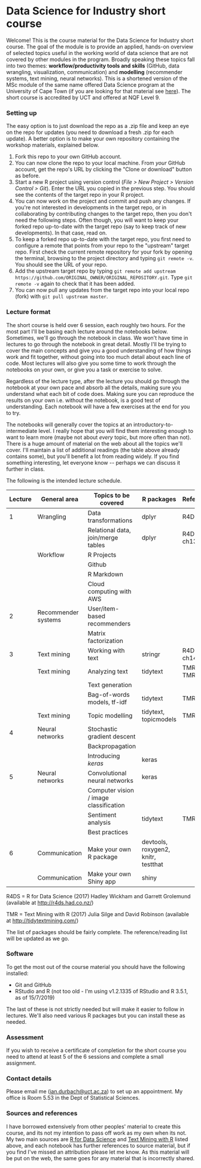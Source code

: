 # Data Science for Industry short course

Welcome! This is the course material for the Data Science for Industry short course. The goal of the module is to provide an applied, hands-on overview of selected topics useful in the working world of data science that are not covered by other modules in the program. Broadly speaking these topics fall into two themes: **workflow/productivity tools and skills** (GitHub, data wrangling, visualization, communication) and **modelling** (recommender systems, text mining, neural networks). This is a shortened version of the MSc module of the same name offered Data Science program at the University of Cape Town (if you are looking for that material see [here](https://github.com/iandurbach/datasci-fi)). The short course is accredited by UCT and offered at NQF Level 9.

### Setting up

The easy option is to just download the repo as a .zip file and keep an eye on the repo for updates (you need to download a fresh .zip for each update). A better option is to make your own repository containing the workshop materials, explained below. 

1. Fork this repo to your own GitHub account. 
2. You can now clone the repo to your local machine. From *your* GitHub account, get the repo's URL by clicking the "Clone or download" button as before.
3. Start a new R project using version control (*File > New Project > Version Control > Git*). Enter the URL you copied in the previous step. You should see the contents of the target repo in your R project.
4. You can now work on the project and commit and push any changes. If you're not interested in developments in the target repo, or in collaborating by contributing changes to the target repo, then you don't need the following steps. Often though, you will want to keep your forked repo up-to-date with the target repo (say to keep track of new developments). In that case, read on.
5. To keep a forked repo up-to-date with the target repo, you first need to configure a remote that points from your repo to the "upstream" target repo. First check the current remote repository for your fork by opening the terminal, browsing to the project directory and typing `git remote -v`. You should see the URL of your repo.
6. Add the upstream target repo by typing `git remote add upstream https://github.com/ORIGINAL_OWNER/ORIGINAL_REPOSITORY.git`. Type `git remote -v` again to check that it has been added.
7. You can now pull any updates from the target repo into your local repo (fork) with `git pull upstream master`.

### Lecture format

The short course is held over 6 session, each roughly two hours. For the most part I'll be basing each lecture around the notebooks below. Sometimes, we'll go through the notebook in class. We won't have time in lectures to go through the notebook in great detail. Mostly I'll be trying to cover the main concepts and give you a good understanding of how things work and fit together, without going into too much detail about each line of code. Most lectures will also give you some time to work through the notebooks on your own, or give you a task or exercise to solve.

Regardless of the lecture type, after the lecture you should go through the notebook at your own pace and absorb all the details, making sure you understand what each bit of code does. Making sure you can reproduce the results on your own i.e. without the notebook, is a good test of understanding. Each notebook will have a few exercises at the end for you to try.

The notebooks will generally cover the topics at an introductory-to-intermediate level. I really hope that you will find them interesting enough to want to learn more (maybe not about *every* topic, but more often than not). There is a huge amount of material on the web about all the topics we'll cover. I'll maintain a list of additional readings (the table above already contains some), but you'll benefit a lot from reading widely. If you find something interesting, let everyone know -- perhaps we can discuss it further in class.

The following is the intended lecture schedule.

|Lecture |  General area   |Topics to be covered | R packages | References
|--------|-----|-------------------------|----------|-------------------
|1        | Wrangling    | Data transformations  | dplyr  | R4DS-ch5 
|        |              | Relational data, join/merge tables | dplyr | R4DS-ch13
|        | Workflow     | R Projects            |   |
|        |              | Github                |   |
|        |              | R Markdown            |   |
|        |           | Cloud computing with AWS | 
|2        | Recommender systems | User/item-based recommenders |  |
|        |                     | Matrix factorization |  |
|3        | Text mining  | Working with text     | stringr | R4DS-ch14 
|        | Text mining  | Analyzing text | tidytext | TMR-ch1, TMR-ch7
|        | | Text generation |  | 
|     | | Bag-of-words models, tf-idf     | tidytext |TMR-ch4
|     | Text mining | Topic modelling | tidytext, topicmodels | TMR-ch6
|4       | Neural networks | Stochastic gradient descent    |     |
|        |                 | Backpropagation                |     |
|        |                 | Introducing *keras*            | keras   |
|5       | Neural networks | Convolutional neural networks | keras    |
|        |               | Computer vision / image classification |   |
|    |  | Sentiment analysis                 | tidytext | TMR-ch2
|    |  | Best practices  |   |
|6       | Communication | Make your own R package | devtools, roxygen2, knitr, testthat  |
|      | Communication | Make your own Shiny app             | shiny

R4DS = R for Data Science (2017) Hadley Wickham and Garrett Grolemund (available at http://r4ds.had.co.nz/)

TMR = Text Mining with R (2017) Julia Silge and David Robinson (available at http://tidytextmining.com/)

The list of packages should be fairly complete. The reference/reading list will be updated as we go.

### Software

To get the most out of the course material you should have the following installed:

* Git and GitHub
* RStudio and R (not too old - I'm using v1.2.1335 of RStudio and R 3.5.1, as of 15/7/2019)

The last of these is not strictly needed but will make it easier to follow in lectures. We'll also need various R packages but you can install these as needed.

### Assessment

If you wish to receive a certificate of completion for the short course you need to attend at least 5 of the 6 sessions and complete a small assignment.

### Contact details

Please email me (ian.durbach@uct.ac.za) to set up an appointment. My office is Room 5.53 in the Dept of Statistical Sciences. 

### Sources and references

I have borrowed extensively from other peoples' material to create this course, and its not my intention to pass off work as my own when its not. My two main sources are [R for Data Science](http://r4ds.had.co.nz/) and [Text Mining with R](http://tidytextmining.com/) listed above, and each notebook has further references to source material, but if you find I've missed an attribution please let me know. As this material will be put on the web, the same goes for any material that is incorrectly shared.